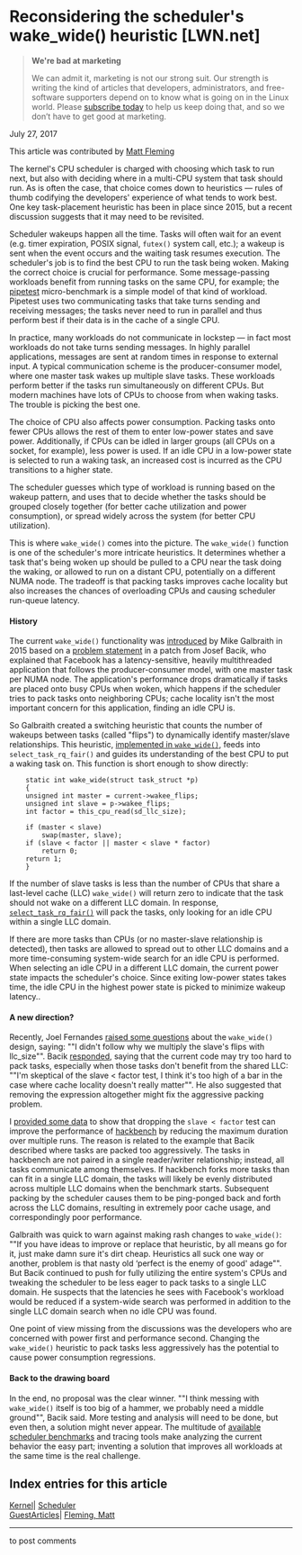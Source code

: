 # Reconsidering the scheduler's wake_wide() heuristic [LWN.net]

> **We're bad at marketing**
> 
> We can admit it, marketing is not our strong suit. Our strength is writing the kind of articles that developers, administrators, and free-software supporters depend on to know what is going on in the Linux world. Please [subscribe today](/Promo/nsn-bad/subscribe) to help us keep doing that, and so we don’t have to get good at marketing. 

July 27, 2017

This article was contributed by [Matt Fleming](http://www.codeblueprint.co.uk/)

The kernel's CPU scheduler is charged with choosing which task to run next, but also with deciding where in a multi-CPU system that task should run. As is often the case, that choice comes down to heuristics — rules of thumb codifying the developers' experience of what tends to work best. One key task-placement heuristic has been in place since 2015, but a recent discussion suggests that it may need to be revisited. 

Scheduler wakeups happen all the time. Tasks will often wait for an event (e.g. timer expiration, POSIX signal, `futex()` system call, etc.); a wakeup is sent when the event occurs and the waiting task resumes execution. The scheduler's job is to find the best CPU to run the task being woken. Making the correct choice is crucial for performance. Some message-passing workloads benefit from running tasks on the same CPU, for example; the [pipetest](http://people.redhat.com/mingo/cfs-scheduler/tools/pipe-test.c) micro-benchmark is a simple model of that kind of workload. Pipetest uses two communicating tasks that take turns sending and receiving messages; the tasks never need to run in parallel and thus perform best if their data is in the cache of a single CPU.

In practice, many workloads do not communicate in lockstep — in fact most workloads do not take turns sending messages. In highly parallel applications, messages are sent at random times in response to external input. A typical communication scheme is the producer-consumer model, where one master task wakes up multiple slave tasks. These workloads perform better if the tasks run simultaneously on different CPUs. But modern machines have lots of CPUs to choose from when waking tasks. The trouble is picking the best one.

The choice of CPU also affects power consumption. Packing tasks onto fewer CPUs allows the rest of them to enter low-power states and save power. Additionally, if CPUs can be idled in larger groups (all CPUs on a socket, for example), less power is used. If an idle CPU in a low-power state is selected to run a waking task, an increased cost is incurred as the CPU transitions to a higher state.

The scheduler guesses which type of workload is running based on the wakeup pattern, and uses that to decide whether the tasks should be grouped closely together (for better cache utilization and power consumption), or spread widely across the system (for better CPU utilization).

This is where `wake_wide()` comes into the picture. The `wake_wide()` function is one of the scheduler's more intricate heuristics. It determines whether a task that's being woken up should be pulled to a CPU near the task doing the waking, or allowed to run on a distant CPU, potentially on a different NUMA node. The tradeoff is that packing tasks improves cache locality but also increases the chances of overloading CPUs and causing scheduler run-queue latency.

#### History

The current `wake_wide()` functionality was [introduced](https://marc.info/?l=linux-kernel&m=143688840122477) by Mike Galbraith in 2015 based on a [problem statement](https://marc.info/?l=linux-kernel&m=143276177321620) in a patch from Josef Bacik, who explained that Facebook has a latency-sensitive, heavily multithreaded application that follows the producer-consumer model, with one master task per NUMA node. The application's performance drops dramatically if tasks are placed onto busy CPUs when woken, which happens if the scheduler tries to pack tasks onto neighboring CPUs; cache locality isn't the most important concern for this application, finding an idle CPU is.

So Galbraith created a switching heuristic that counts the number of wakeups between tasks (called "flips") to dynamically identify master/slave relationships. This heuristic, [implemented in `wake_wide()`](http://elixir.free-electrons.com/linux/v4.12/source/kernel/sched/fair.c#L5355), feeds into `select_task_rq_fair()` and guides its understanding of the best CPU to put a waking task on. This function is short enough to show directly: 
    
    
        static int wake_wide(struct task_struct *p)
        {
    	unsigned int master = current->wakee_flips;
    	unsigned int slave = p->wakee_flips;
    	int factor = this_cpu_read(sd_llc_size);
    
    	if (master < slave)
    		swap(master, slave);
    	if (slave < factor || master < slave * factor)
    		return 0;
    	return 1;
        }
    

If the number of slave tasks is less than the number of CPUs that share a last-level cache (LLC) `wake_wide()` will return zero to indicate that the task should not wake on a different LLC domain. In response, [`select_task_rq_fair()`](http://elixir.free-electrons.com/linux/v4.12/source/kernel/sched/fair.c#L5964) will pack the tasks, only looking for an idle CPU within a single LLC domain.

If there are more tasks than CPUs (or no master-slave relationship is detected), then tasks are allowed to spread out to other LLC domains and a more time-consuming system-wide search for an idle CPU is performed. When selecting an idle CPU in a different LLC domain, the current power state impacts the scheduler's choice. Since exiting low-power states takes time, the idle CPU in the highest power state is picked to minimize wakeup latency..

#### A new direction?

Recently, Joel Fernandes [raised some questions](https://marc.info/?l=linux-kernel&m=149878198008808) about the `wake_wide()` design, saying: ""I didn't follow why we multiply the slave's flips with llc_size"". Bacik [responded](https://marc.info/?l=linux-kernel&m=149878376809128), saying that the current code may try too hard to pack tasks, especially when those tasks don't benefit from the shared LLC: ""I'm skeptical of the slave < factor test, I think it's too high of a bar in the case where cache locality doesn't really matter"". He also suggested that removing the expression altogether might fix the aggressive packing problem.

I [provided some data](https://marc.info/?l=linux-kernel&m=149882829819900) to show that dropping the `slave < factor` test can improve the performance of [hackbench](http://people.redhat.com/mingo/cfs-scheduler/tools/hackbench.c) by reducing the maximum duration over multiple runs. The reason is related to the example that Bacik described where tasks are packed too aggressively. The tasks in hackbench are not paired in a single reader/writer relationship; instead, all tasks communicate among themselves. If hackbench forks more tasks than can fit in a single LLC domain, the tasks will likely be evenly distributed across multiple LLC domains when the benchmark starts. Subsequent packing by the scheduler causes them to be ping-ponged back and forth across the LLC domains, resulting in extremely poor cache usage, and correspondingly poor performance.

Galbraith was quick to warn against making rash changes to `wake_wide()`: ""If you have ideas to improve or replace that heuristic, by all means go for it, just make damn sure it's dirt cheap. Heuristics all suck one way or another, problem is that nasty old ‘perfect is the enemy of good' adage"". But Bacik continued to push for fully utilizing the entire system's CPUs and tweaking the scheduler to be less eager to pack tasks to a single LLC domain. He suspects that the latencies he sees with Facebook's workload would be reduced if a system-wide search was performed in addition to the single LLC domain search when no idle CPU was found.

One point of view missing from the discussions was the developers who are concerned with power first and performance second. Changing the `wake_wide()` heuristic to pack tasks less aggressively has the potential to cause power consumption regressions.

#### Back to the drawing board

In the end, no proposal was the clear winner. ""I think messing with `wake_wide()` itself is too big of a hammer, we probably need a middle ground"", Bacik said. More testing and analysis will need to be done, but even then, a solution might never appear. The multitude of [available scheduler benchmarks](/Articles/725238/) and tracing tools make analyzing the current behavior the easy part; inventing a solution that improves all workloads at the same time is the real challenge.

  
Index entries for this article  
---  
[Kernel](/Kernel/Index)| [Scheduler](/Kernel/Index#Scheduler)  
[GuestArticles](/Archives/GuestIndex/)| [Fleming, Matt](/Archives/GuestIndex/#Fleming_Matt)  
  


* * *

to post comments 
